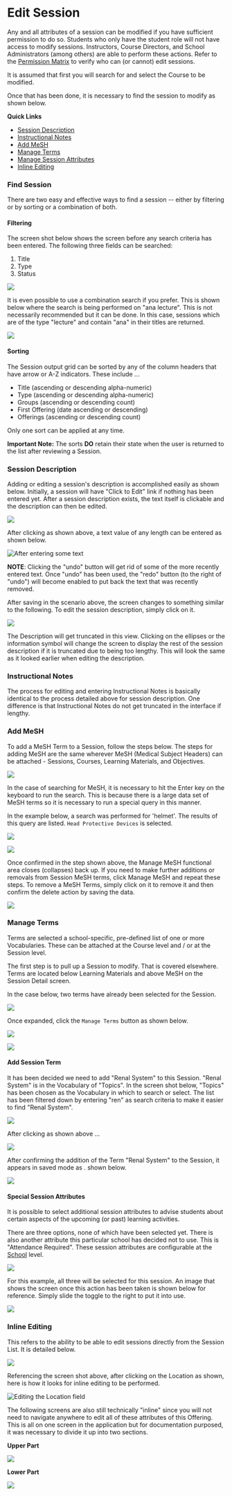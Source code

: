 # Edit Session

Any and all attributes of a session can be modified if you have sufficient permission to do so. Students who only have the student role will not have access to modify sessions. Instructors, Course Directors, and School Administrators (among others) are able to perform these actions.  Refer to the [Permission Matrix](https://docs.google.com/spreadsheets/d/1FbR53C2clvNoWZHMElQRfuJ4jHbZtr5pFl11et0zszY/edit?ts=5ad90141#gid=0) to verify who can (or cannot) edit sessions.

It is assumed that first you will search for and select the Course to be modified.

Once that has been done, it is necessary to find the session to modify as shown below.

**Quick Links**

* [Session Description](https://iliosproject.gitbook.io/ilios-user-guide/courses-and-sessions/sessions/edit-session#session-description)
* [Instructional Notes](https://iliosproject.gitbook.io/ilios-user-guide/courses-and-sessions/sessions/edit-session#instructional-notes)
* [Add MeSH](https://app.gitbook.com/@iliosproject/s/ilios-user-guide/courses-and-sessions/sessions/edit-session#add-mesh)&#x20;
* [Manage Terms](https://iliosproject.gitbook.io/ilios-user-guide/courses-and-sessions/sessions/edit-session#manage-terms)
* [Manage Session Attributes](https://iliosproject.gitbook.io/ilios-user-guide/courses-and-sessions/sessions/edit-session#special-session-attributes)
* [Inline Editing](https://iliosproject.gitbook.io/ilios-user-guide/courses-and-sessions/sessions/edit-session#inline-editing)

### Find Session

There are two easy and effective ways to find a session -- either by filtering or by sorting or a combination of both.

#### Filtering

The screen shot below shows the screen before any search criteria has been entered. The following three fields can be searched:

1. Title
2. Type
3. Status&#x20;

![](../../.gitbook/assets/cs\_rw\_8.png)

It is even possible to use a combination search if you prefer.  This is shown below where the search is being performed on "ana lecture".  This is not necessarily recommended but it can be done.  In this case, sessions which are of the type "lecture" and contain "ana" in their titles are returned.

![](../../.gitbook/assets/cs\_rw\_9.png)

#### Sorting

The Session output grid can be sorted by any of the column headers that have arrow or A-Z indicators. These include ...

* Title (ascending or descending alpha-numeric)
* Type (ascending or descending alpha-numeric)
* Groups (ascending or descending count)
* First Offering (date ascending or descending)
* Offerings (ascending or descending count)

Only one sort can be applied at any time.&#x20;

**Important Note:** The sorts **DO** retain their state when the user is returned to the list after reviewing a Session.

### Session Description

Adding or editing a session's description is accomplished easily as shown below. Initially, a session will have "Click to Edit" link if nothing has been entered yet. After a session description exists, the text itself is clickable and the description can then be edited.

![](../../.gitbook/assets/sess\_update\_2.png)

After clicking as shown above, a text value of any length can be entered as shown below.

![After entering some text](../../.gitbook/assets/sess\_update\_3.png)

**NOTE**: Clicking the "undo" button will get rid of some of the more recently entered text. Once "undo" has been used, the "redo" button (to the right of "undo") will become enabled to put back the text that was recently removed.

After saving in the scenario above, the screen changes to something similar to the following. To edit the session description, simply click on it.

![](../../.gitbook/assets/sess\_update\_4.png)

The Description will get truncated in this view. Clicking on the ellipses or the information symbol will change the screen to display the rest of the session description if it is truncated due to being too lengthy. This will look the same as it looked earlier when editing the description.

### Instructional Notes

The process for editing and entering Instructional Notes is basically identical to the process detailed above for session description. One difference is that Instructional Notes do not get truncated in the interface if lengthy.

### Add MeSH

To add a MeSH Term to a Session, follow the steps below. The steps for adding MeSH are the same wherever MeSH (Medical Subject Headers) can be attached - Sessions, Courses, Learning Materials, and Objectives.

![](../../.gitbook/assets/add\_mesh\_to\_session\_1.jpg)

In the case of searching for MeSH, it is necessary to hit the Enter key on the keyboard to run the search. This is because there is a large data set of MeSH terms so it is necessary to run a special query in this manner.

In the example below, a search was performed for 'helmet'. The results of this query are listed. `Head Protective Devices` is selected.

![](../../.gitbook/assets/add\_mesh\_to\_session\_2.jpg)

![](../../.gitbook/assets/add\_mesh\_to\_session\_3.jpg)

Once confirmed in the step shown above, the Manage MeSH functional area closes (collapses) back up. If you need to make further additions or removals from Session MeSH terms, click Manage MeSH and repeat these steps. To remove a MeSH Terms, simply click on it to remove it and then confirm the delete action by saving the data.

![](../../.gitbook/assets/add\_mesh\_to\_session\_4.jpg)

### Manage Terms

Terms are selected a school-specific, pre-defined list of one or more Vocabularies. These can be attached at the Course level and / or at the Session level.

The first step is to pull up a Session to modify. That is covered elsewhere. Terms are located below Learning Materials and above MeSH on the Session Detail screen.

In the case below, two terms have already been selected for the Session.

![](../../.gitbook/assets/session\_terms\_1.jpg)

Once expanded, click the `Manage Terms` button as shown below.

![](../../.gitbook/assets/session\_terms\_2.jpg)

![](../../.gitbook/assets/mngterms\_rw\_1.png)

#### Add Session Term

It has been decided we need to add "Renal System" to this Session. "Renal System" is in the Vocabulary of "Topics". In the screen shot below, "Topics" has been chosen as the Vocabulary in which to search or select. The list has been filtered down by entering "ren" as search criteria to make it easier to find "Renal System".&#x20;

![](../../.gitbook/assets/mngterms\_rw\_2.png)

After clicking as shown above ...

![](../../.gitbook/assets/mngterms\_rw\_3.png)

After confirming the addition of the Term "Renal System" to the Session, it appears in saved mode as . shown below.

![](../../.gitbook/assets/mngterms\_rw\_4.png)

#### Special Session Attributes&#x20;

It is possible to select additional session attributes to advise students about certain aspects of the upcoming (or past) learning activities.

There are three options, none of which have been selected yet. There is also another attribute this particular school has decided not to use. This is "Attendance Required". These session attributes are configurable at the [School](https://iliosproject.gitbook.io/ilios-user-guide/schools/session-attributes) level.

![](../../.gitbook/assets/specsessattrib1.png)

For this example, all three will be selected for this session. An image that shows the screen once this action has been taken is shown below for reference. Simply slide the toggle to the right to put it into use.

![](../../.gitbook/assets/specsessattrib2.png)

### Inline Editing&#x20;

This refers to the ability to be able to edit sessions directly from the Session List. It is detailed below.

![](../../.gitbook/assets/screen-shot-2021-10-08-at-4.14.21-pm.png)

Referencing the screen shot above, after clicking on the Location as shown, here is how it looks for inline editing to be performed.

![Editing the Location field](<../../.gitbook/assets/Screen Shot 2021-10-29 at 3.18.46 PM.png>)

The following screens are also still technically "inline" since you will not need to navigate anywhere to edit all of these attributes of this Offering. This is all on one screen in the application but for documentation purposed, it was necessary to divide it up into two sections.

**Upper Part**&#x20;

![](<../../.gitbook/assets/Screen Shot 2021-10-29 at 3.30.09 PM.png>)

**Lower Part**&#x20;

![](<../../.gitbook/assets/Screen Shot 2021-10-29 at 3.27.14 PM.png>)
